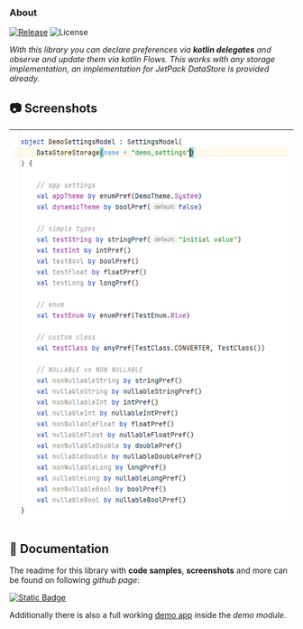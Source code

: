 ### About

[![Release](https://jitpack.io/v/MFlisar/KotPreferences.svg)](https://jitpack.io/#MFlisar/KotPreferences)
![License](https://img.shields.io/github/license/MFlisar/KotPreferences)

<i>With this library you can declare preferences via **kotlin delegates** and observe and update them via kotlin Flows. This works with any storage implementation, an implementation for JetPack DataStore is provided already.</i>

## :camera: Screenshots

| ![Demo](screenshots/demo.png "Demo") |
| :-: |

## :book: Documentation

The readme for this library with **code samples**, **screenshots** and more can be found on following *github page*:

[![Static Badge](https://img.shields.io/badge/Open%20Documentation-lightgreen?style=for-the-badge&logo=github&logoColor=black)](https://mflisar.github.io/github-docs/libraries/kotpreferences/)

Additionally there is also a full working [demo app](demo) inside the *demo module*.